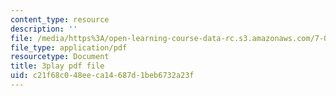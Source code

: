 ```yaml
---
content_type: resource
description: ''
file: /media/https%3A/open-learning-course-data-rc.s3.amazonaws.com/7-01sc-fundamentals-of-biology-fall-2011/c21f68c048eeca14687d1beb6732a23f_x_vlxGFrZLY.pdf
file_type: application/pdf
resourcetype: Document
title: 3play pdf file
uid: c21f68c0-48ee-ca14-687d-1beb6732a23f
---
```

